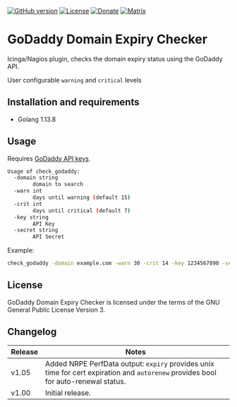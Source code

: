 [![GitHub version](https://img.shields.io/github/v/release/jeffalyanak/check_godaddy)](https://github.com/jeffalyanak/check_godaddy/releases/latest)
[![License](https://img.shields.io/github/license/jeffalyanak/check_godaddy)](https://github.com/jeffalyanak/check_godaddy/blob/master/LICENSE)
[![Donate](https://img.shields.io/badge/donate--green)](https://jeff.alyanak.ca/donate)
[![Matrix](https://img.shields.io/badge/chat--green)](https://matrix.to/#/#check_godaddy:social.rights.ninja)

# GoDaddy Domain Expiry Checker

Icinga/Nagios plugin, checks the domain expiry status using the GoDaddy API.

User configurable `warning` and `critical` levels

## Installation and requirements

* Golang 1.13.8


## Usage

Requires [GoDaddy API keys](https://developer.godaddy.com/).

```bash
Usage of check_godaddy:
  -domain string
        domain to search
  -warn int
        days until warning (default 15)
  -crit int
        days until critical (default 7)
  -key string
        API Key
  -secret string
        API Secret
```

Example:

```bash
check_godaddy -domain example.com -warn 30 -crit 14 -key 1234567890 -secret 123456
```

## License

GoDaddy Domain Expiry Checker is licensed under the terms of the GNU General Public License Version 3.

## Changelog
| Release | Notes |
|--------------------|--------------------------|
| v1.05 | Added NRPE PerfData output: `expiry` provides unix time for cert expiration and `autorenew` provides bool for auto-renewal status. |
| v1.00 | Initial release. |
